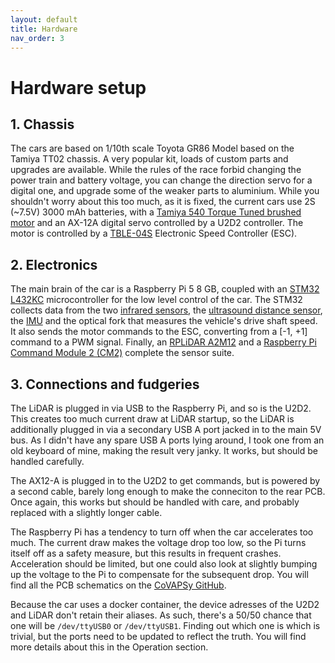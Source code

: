 ```yaml
---
layout: default
title: Hardware
nav_order: 3
---
```


# Hardware setup

## 1. Chassis 

The cars are based on 1/10th scale Toyota GR86 Model based on the Tamiya  TT02 chassis. A very popular kit, loads of custom parts and upgrades are available. While the rules of the race forbid changing the power train and battery voltage, you can change the direction servo for a digital one, and upgrade some of the weaker parts to aluminium. While you shouldn't worry about this too much, as it is fixed, the current cars use 2S (~7.5V) 3000 mAh batteries, with a [Tamiya 540 Torque Tuned brushed motor](https://www.rcteam.com/en/products/tamiya-540-torque-25t-motor-54358) and an AX-12A digital servo controlled by a U2D2 controller. The motor is controlled by a [TBLE-04S](https://www.rcteam.com/en/products/tamiya-variateur-brushless-sensored-tble-04s-45069) Electronic Speed Controller (ESC). 



## 2. Electronics

The main brain of the car is a Raspberry Pi 5 8 GB, coupled with an [STM32 L432KC](https://www.st.com/en/evaluation-tools/nucleo-l432kc.html) microcontroller for the low level control of the car. The STM32 collects data from the two [infrared sensors](https://www.gotronic.fr/art-capteur-de-mesure-sharp-gp2y0a21yk0f-11539.htm), the [ultrasound distance sensor](https://www.robot-electronics.co.uk/htm/srf10tech.htm), the [IMU](https://www.bosch-sensortec.com/products/smart-sensor-systems/bno055/) and the optical fork that measures the vehicle's drive shaft speed. It also sends the motor commands to the ESC, converting from a [-1, +1] command to a PWM signal. Finally, an [RPLiDAR A2M12](https://www.slamtec.com/en/Lidar/a2) and a [Raspberry Pi Command Module 2 (CM2)](https://www.raspberrypi.com/documentation/accessories/camera.html) complete the sensor suite. 

## 3. Connections and fudgeries

The LiDAR is plugged in via USB to the Raspberry Pi, and so is the U2D2. This creates too much current draw at LiDAR startup, so the LiDAR is additionally plugged in via a secondary USB A port jacked in to the main 5V bus. As I didn't have any spare USB A ports lying around, I took one from an old keyboard of mine, making the result very janky. It works, but should be handled carefully. 

The AX12-A is plugged in to the U2D2 to get commands, but is powered by a second cable, barely long enough to make the conneciton to the rear PCB. Once again, this works but should be handled with care, and probably replaced with a slightly longer cable. 

The Raspberry Pi has a tendency to turn off when the car accelerates too much. The current draw makes the voltage drop too low, so the Pi turns itself off as a safety measure, but this results in frequent crashes. Acceleration should be limited, but one could also look at slightly bumping up the voltage to the Pi to compensate for the subsequent drop. You will find all the PCB schematics on the [CoVAPSy GitHub](https://github.com/ajuton-ens/CourseVoituresAutonomesSaclay).

Because the car uses a docker container, the device adresses of the U2D2 and LiDAR don't retain their aliases. As such, there's a 50/50 chance that one will be ```/dev/ttyUSB0``` or ```/dev/ttyUSB1```. Finding out which one is which is trivial, but the ports need to be updated to reflect the truth. You will find more details about this in the Operation section. 

